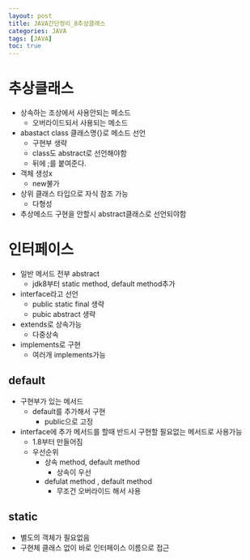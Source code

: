 ```yaml
---
layout: post
title: JAVA간단정리_8추상클래스
categories: JAVA
tags: [JAVA]
toc: true
---
```


# 추상클래스
- 상속하는 조상에서 사용안되는 메소드
  - 오버라이드되서 사용되는 메소드
- abastact class 클래스명{}로 메소드 선언
  - 구현부 생략
  - class도 abstract로 선언해야함
  - 뒤에 ;를 붙여준다.
- 객체 생성x
  - new불가
- 상위 클래스 타입으로 자식 참조 가능
  - 다형성
- 추상메소드 구현을 안할시 abstract클래스로 선언되야함

# 인터페이스
- 일반 메서드 전부 abstract
  - jdk8부터 static method, default method추가
- interface라고 선언
  - public static final 생략
  - pubic abstract 생략 
- extends로 상속가능
  - 다중상속
- implements로 구현
  - 여러개 implements가능

## default 
- 구현부가 있는 메서드
  - default를 추가해서 구현
    - public으로 고정
- interface에 추가 메서드를 할때 반드시 구현할 필요없는 메서드로 사용가능
  - 1.8부터 만들어짐
  - 우선순위
    - 상속 method, default method 
      - 상속이 우선
    - defulat method , default method
      - 무조건 오버라이드 해서 사용

## static
- 별도의 객체가 필요없음
- 구현체 클래스 없이 바로 인터페이스 이름으로 접근



